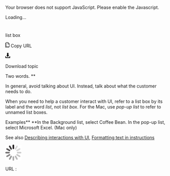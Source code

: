 Your browser does not support JavaScript. Please enable the Javascript.

Loading...

# 

list box

![Copy URL](list-box_files/Copy.png)
Copy URL

![Download](list-box_files/Download.png)

Download topic

Two words. **

In general, avoid talking about UI. Instead, talk about what the customer needs to do. 

When you need to help a customer interact with UI, refer to a list box by its label and the word *list*, not *list box*. For the Mac, use *pop-up list* to refer to unnamed list boxes.

Examples**
**In the Background list, select Coffee Bean. 
In the pop-up list, select Microsoft Excel. (Mac only)

See also [Describing interactions with UI](https://worldready.cloudapp.net/Styleguide/Read?id=2700&topicid=26472), [Formatting text in instructions](https://worldready.cloudapp.net/Styleguide/Read?id=2700&topicid=29014)

![In progress](list-box_files/activity-large.gif)

URL :
